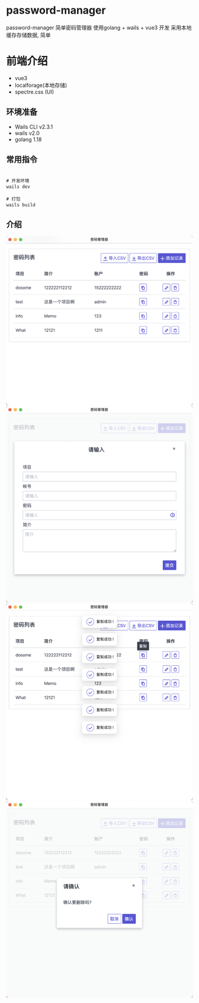 # password-manager
password-manager 简单密码管理器 使用golang + wails + vue3 开发
采用本地缓存存储数据, 简单
# 前端介绍
 - vue3
 - localforage(本地存储) 
 - spectre.css (UI)

## 环境准备
 - Wails CLI v2.3.1
 - wails v2.0
 - golang 1.18

## 常用指令
```shell

# 开发环境
wails dev

# 打包
wails build
```
## 介绍
![](https://raw.githubusercontent.com/WangSunio/img/main/images/202302091718223.png)
![](https://raw.githubusercontent.com/WangSunio/img/main/images/202302091718222.png)
![](https://raw.githubusercontent.com/WangSunio/img/main/images/202302091718220.png)
![](https://raw.githubusercontent.com/WangSunio/img/main/images/202302091718217.png)

